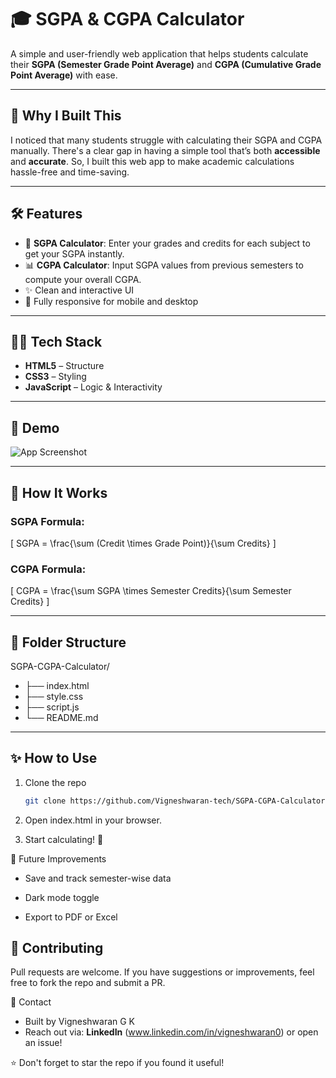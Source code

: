 # 🎓 SGPA & CGPA Calculator

A simple and user-friendly web application that helps students calculate their **SGPA (Semester Grade Point Average)** and **CGPA (Cumulative Grade Point Average)** with ease.

---

## 🚀 Why I Built This

I noticed that many students struggle with calculating their SGPA and CGPA manually. There's a clear gap in having a simple tool that’s both **accessible** and **accurate**. So, I built this web app to make academic calculations hassle-free and time-saving.

---

## 🛠️ Features

- 🎯 **SGPA Calculator**: Enter your grades and credits for each subject to get your SGPA instantly.
- 📊 **CGPA Calculator**: Input SGPA values from previous semesters to compute your overall CGPA.
- ✨ Clean and interactive UI
- 📱 Fully responsive for mobile and desktop

---

## 🧑‍💻 Tech Stack

- **HTML5** – Structure
- **CSS3** – Styling
- **JavaScript** – Logic & Interactivity

---

## 📸 Demo

![App Screenshot](https://vigneshwaran-tech.github.io/SGPA-CGPA-Calculator/)

---

## 🧮 How It Works

### SGPA Formula:

\[
SGPA = \frac{\sum (Credit \times Grade Point)}{\sum Credits}
\]

### CGPA Formula:

\[
CGPA = \frac{\sum SGPA \times Semester Credits}{\sum Semester Credits}
\]

---

## 📂 Folder Structure
SGPA-CGPA-Calculator/
- ├── index.html
- ├── style.css
- ├── script.js
- └── README.md
  
---

## ✨ How to Use

1. Clone the repo  
   ```bash
   git clone https://github.com/Vigneshwaran-tech/SGPA-CGPA-Calculator.git

2. Open index.html in your browser.

3. Start calculating! 🎉

📌 Future Improvements
- Save and track semester-wise data

- Dark mode toggle

- Export to PDF or Excel

## 🙌 Contributing
Pull requests are welcome. If you have suggestions or improvements, feel free to fork the repo and submit a PR.

📧 Contact
- Built by Vigneshwaran G K
- Reach out via: 
**LinkedIn** (www.linkedin.com/in/vigneshwaran0) or open an issue!

⭐ Don't forget to star the repo if you found it useful!
